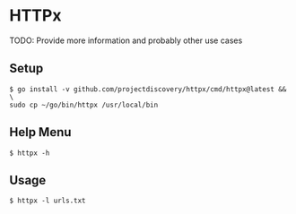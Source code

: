 # HTTPx

TODO: Provide more information and probably other use cases

## Setup

```
$ go install -v github.com/projectdiscovery/httpx/cmd/httpx@latest && \
sudo cp ~/go/bin/httpx /usr/local/bin
```

## Help Menu

`$ httpx -h`

## Usage

`$ httpx -l urls.txt`